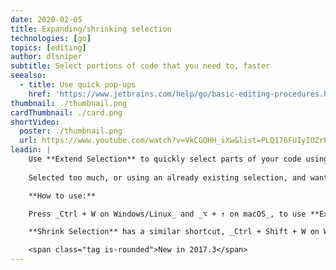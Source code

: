 ```yaml
---
date: 2020-02-05
title: Expanding/shrinking selection
technologies: [go]
topics: [editing]
author: dlsniper
subtitle: Select portions of code that you need to, faster
seealso:
  - title: Use quick pop-ups
    href: 'https://www.jetbrains.com/help/go/basic-editing-procedures.html#quick_popups'
thumbnail: ./thumbnail.png
cardThumbnail: ./card.png
shortVideo:
  poster: ./thumbnail.png
  url: https://www.youtube.com/watch?v=VkCGQHH_iXw&list=PLQ176FUIyIUZrbrlz4AY1V8VzBJKZyVlW&index=46
leadin: |
    Use **Extend Selection** to quickly select parts of your code using semantic knowledge about it.
    
    Selected too much, or using an already existing selection, and want to reduce the selection scope? Use the complimentary **Shrink Selection** feature.

    **How to use:**

    Press _Ctrl + W on Windows/Linux_ and _⌥ + ↑ on macOS_, to use **Extend Selection**.

    **Shrink Selection** has a similar shortcut, _Ctrl + Shift + W on Windows/Linux_ and _⌥ + ↓ on macOS_.

    <span class="tag is-rounded">New in 2017.3</span>
---
```

